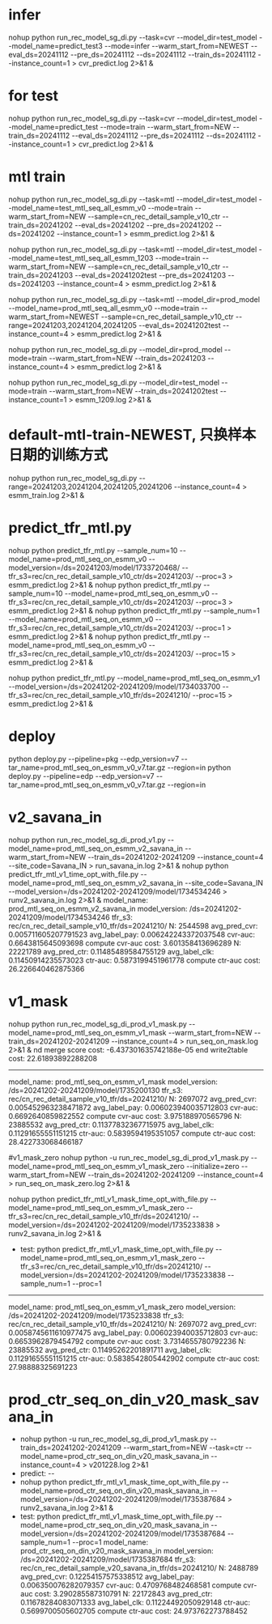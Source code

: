# infer
nohup python run_rec_model_sg_di.py  --task=cvr --model_dir=test_model --model_name=predict_test3 --mode=infer --warm_start_from=NEWEST --eval_ds=20241112 --pre_ds=20241112 --ds=20241112 --train_ds=20241112 --instance_count=1 > cvr_predict.log 2>&1 &
# for test
nohup python run_rec_model_sg_di.py  --task=cvr --model_dir=test_model --model_name=predict_test --mode=train --warm_start_from=NEW --train_ds=20241112 --eval_ds=20241112 --pre_ds=20241112 --ds=20241112  --instance_count=1  > cvr_predict.log 2>&1 &
# mtl train
nohup python run_rec_model_sg_di.py  --task=mtl --model_dir=test_model --model_name=test_mtl_seq_all_esmm_v0 --mode=train --warm_start_from=NEW --sample=cn_rec_detail_sample_v10_ctr  --train_ds=20241202 --eval_ds=20241202 --pre_ds=20241202 --ds=20241202  --instance_count=1  > esmm_predict.log 2>&1 &

nohup python run_rec_model_sg_di.py  --task=mtl --model_dir=test_model --model_name=test_mtl_seq_all_esmm_1203 --mode=train --warm_start_from=NEW --sample=cn_rec_detail_sample_v10_ctr  --train_ds=20241203 --eval_ds=20241202test --pre_ds=20241203 --ds=20241203  --instance_count=4  > esmm_predict.log 2>&1 &

nohup python run_rec_model_sg_di.py  --task=mtl --model_dir=prod_model --model_name=prod_mtl_seq_all_esmm_v0 --mode=train --warm_start_from=NEWEST --sample=cn_rec_detail_sample_v10_ctr  --range=20241203,20241204,20241205 --eval_ds=20241202test  --instance_count=4  > esmm_predict.log 2>&1 &

nohup python run_rec_model_sg_di.py  --model_dir=prod_model --mode=train --warm_start_from=NEW  --train_ds=20241203  --instance_count=4  > esmm_predict.log 2>&1 &

nohup python run_rec_model_sg_di.py  --model_dir=test_model --mode=train --warm_start_from=NEW  --train_ds=20241202test  --instance_count=1  > esmm_1209.log 2>&1 &
# default-mtl-train-NEWEST, 只换样本日期的训练方式
nohup python run_rec_model_sg_di.py    --range=20241203,20241204,20241205,20241206  --instance_count=4  > esmm_train.log 2>&1 &





# predict_tfr_mtl.py
nohup python predict_tfr_mtl.py --sample_num=10 --model_name=prod_mtl_seq_on_esmm_v0  --model_version=/ds=20241203/model/1733720468/  --tfr_s3=rec/cn_rec_detail_sample_v10_ctr/ds=20241203/  --proc=3 > esmm_predict.log 2>&1 &
nohup python predict_tfr_mtl.py --sample_num=10 --model_name=prod_mtl_seq_on_esmm_v0 --tfr_s3=rec/cn_rec_detail_sample_v10_ctr/ds=20241203/  --proc=3 > esmm_predict.log 2>&1 &
nohup python predict_tfr_mtl.py --sample_num=1 --model_name=prod_mtl_seq_on_esmm_v0 --tfr_s3=rec/cn_rec_detail_sample_v10_ctr/ds=20241203/  --proc=1 > esmm_predict.log 2>&1 &
nohup python predict_tfr_mtl.py --model_name=prod_mtl_seq_on_esmm_v0 --tfr_s3=rec/cn_rec_detail_sample_v10_ctr/ds=20241203/  --proc=15 > esmm_predict.log 2>&1 &

nohup python predict_tfr_mtl.py --model_name=prod_mtl_seq_on_esmm_v1 --model_version=/ds=20241202-20241209/model/1734033700  --tfr_s3=rec/cn_rec_detail_sample_v10_tfr/ds=20241210/  --proc=15 > esmm_predict.log 2>&1 &

# deploy
python deploy.py --pipeline=pkg --edp_version=v7 --tar_name=prod_mtl_seq_on_esmm_v0_v7.tar.gz --region=in
python deploy.py --pipeline=edp --edp_version=v7 --tar_name=prod_mtl_seq_on_esmm_v0_v7.tar.gz --region=in

# v2_savana_in
nohup python run_rec_model_sg_di_prod_v1.py --model_name=prod_mtl_seq_on_esmm_v2_savana_in  --warm_start_from=NEW  --train_ds=20241202-20241209 --instance_count=4 --site_code=Savana_IN  > run_savana_in.log 2>&1 &
nohup python predict_tfr_mtl_v1_time_opt_with_file.py --model_name=prod_mtl_seq_on_esmm_v2_savana_in  --site_code=Savana_IN  --model_version=/ds=20241202-20241209/model/1734534246 > runv2_savana_in.log 2>&1 &
model_name: prod_mtl_seq_on_esmm_v2_savana_in
model_version: /ds=20241202-20241209/model/1734534246
tfr_s3: rec/cn_rec_detail_sample_v10_tfr/ds=20241210/
N: 2544598 avg_pred_cvr: 0.005711605207791523 avg_label_pay: 0.006242243372037548
cvr-auc: 0.6643815645093698
compute cvr-auc cost: 3.601358413696289
N: 22221789 avg_pred_ctr: 0.11485489584755129 avg_label_clk: 0.11450914235573023
ctr-auc: 0.5873199451961778
compute ctr-auc cost: 26.226640462875366

# v1_mask
nohup python run_rec_model_sg_di_prod_v1_mask.py --model_name=prod_mtl_seq_on_esmm_v1_mask  --warm_start_from=NEW  --train_ds=20241202-20241209 --instance_count=4   > run_seq_on_mask.log 2>&1 &
nd merge score cost: -6.437301635742188e-05
end write2table cost: 22.61893892288208
****************************************
model_name: prod_mtl_seq_on_esmm_v1_mask
model_version: /ds=20241202-20241209/model/1735200130
tfr_s3: rec/cn_rec_detail_sample_v10_tfr/ds=20241210/
N: 2697072 avg_pred_cvr: 0.005452963238471872 avg_label_pay: 0.006023940035712803
cvr-auc: 0.6692640859822552
compute cvr-auc cost: 3.975188970565796
N: 23885532 avg_pred_ctr: 0.11377832367715975 avg_label_clk: 0.11291655551151215
ctr-auc: 0.5839594195351057
compute ctr-auc cost: 28.422733068466187

#v1_mask_zero
nohup python -u run_rec_model_sg_di_prod_v1_mask.py --model_name=prod_mtl_seq_on_esmm_v1_mask_zero --initialize=zero --warm_start_from=NEW  --train_ds=20241202-20241209 --instance_count=4   > run_seq_on_mask_zero.log 2>&1 &

nohup python predict_tfr_mtl_v1_mask_time_opt_with_file.py --model_name=prod_mtl_seq_on_esmm_v1_mask_zero --tfr_s3=rec/cn_rec_detail_sample_v10_tfr/ds=20241210/  --model_version=/ds=20241202-20241209/model/1735233838 > runv2_savana_in.log 2>&1 &
* test:
  python predict_tfr_mtl_v1_mask_time_opt_with_file.py --model_name=prod_mtl_seq_on_esmm_v1_mask_zero  --tfr_s3=rec/cn_rec_detail_sample_v10_tfr/ds=20241210/  --model_version=/ds=20241202-20241209/model/1735233838 --sample_num=1 --proc=1
****************************************
model_name: prod_mtl_seq_on_esmm_v1_mask_zero
model_version: /ds=20241202-20241209/model/1735233838
tfr_s3: rec/cn_rec_detail_sample_v10_tfr/ds=20241210/
N: 2697072 avg_pred_cvr: 0.0058745611610977475 avg_label_pay: 0.006023940035712803
cvr-auc: 0.6653962879454792
compute cvr-auc cost: 3.7314655780792236
N: 23885532 avg_pred_ctr: 0.11495262201891711 avg_label_clk: 0.11291655551151215
ctr-auc: 0.5838542805442902
compute ctr-auc cost: 27.98888325691223



# prod_ctr_seq_on_din_v20_mask_savana_in 
* nohup python -u run_rec_model_sg_di_prod_v1_mask.py --train_ds=20241202-20241209 --warm_start_from=NEW --task=ctr --model_name=prod_ctr_seq_on_din_v20_mask_savana_in --instance_count=4 > v201228.log 2>&1
* predict: --
* nohup python predict_tfr_mtl_v1_mask_time_opt_with_file.py --model_name=prod_ctr_seq_on_din_v20_mask_savana_in   --model_version=/ds=20241202-20241209/model/1735387684 > runv2_savana_in.log 2>&1 &
* test: 
python predict_tfr_mtl_v1_mask_time_opt_with_file.py --model_name=prod_ctr_seq_on_din_v20_mask_savana_in   --model_version=/ds=20241202-20241209/model/1735387684 --sample_num=1 --proc=1
model_name: prod_ctr_seq_on_din_v20_mask_savana_in
model_version: /ds=20241202-20241209/model/1735387684
tfr_s3: rec/cn_rec_detail_sample_v20_savana_in_tfr/ds=20241210/
N: 2488789 avg_pred_cvr: 0.12254157575338512 avg_label_pay: 0.006350076282079357
cvr-auc: 0.4709768482468581
compute cvr-auc cost: 3.290285587310791
N: 22172843 avg_pred_ctr: 0.11678284083071333 avg_label_clk: 0.11224492050929148
ctr-auc: 0.5699700505602705
compute ctr-auc cost: 24.973762273788452

                                            